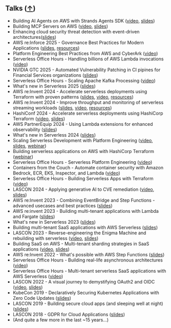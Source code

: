 ## Talks ([↑](#top))

- Building AI Agents on AWS with Strands Agents SDK ([video](https://youtu.be/OuiUEPO7PB8?si=YSvJLK_iCvWm6XJZ), [slides](https://www.dropbox.com/scl/fi/xzs51iplz8vpn5o0s4whq/2025-building-ai-agents-on-aws.pdf?rlkey=m4iw9dvexfyh9yuq1s1be3eef&st=8fpmcgbf&dl=0))
- Building MCP Servers on AWS ([video](https://youtu.be/q3JgDJPeXJY), [slides](https://www.dropbox.com/scl/fi/pley3lqj96t8a5f212coe/2025-building-mcp-servers-on-aws.pdf?rlkey=5ip3rqn8iwjhody664t9ihzbm&st=sqt4dno2&dl=0))
- Enhancing cloud security threat detection with event-driven architectures([slides](https://www.dropbox.com/scl/fi/bpxicxheemub6k6csejlp/2025-enhancing-multi-account-activity-monitoring-with-event-driven-architectures.pdf?rlkey=476fihbcaltwb0dgcmbo91g2v&st=zvmunpc4&dl=0))
- AWS re:Inforce 2025 - Governance Best Practices for Modern Applications ([slides](https://www.dropbox.com/scl/fi/w5j9wmpx8hrerq1iae91c/reinforce-2025-grc331-governance-for-modern-apps.pdf?rlkey=7jepzm0gtllh53nlgm18gf7mo&st=woomqcvw&dl=0), [resources](https://aal80.github.io/reinforce2025-grc331))
- Platform Engineering Best Practices from AWS and CyberArk ([video](https://www.linkedin.com/events/7325644549580558337))
- Serverless Office Hours - Handling billions of AWS Lambda invocations ([video](https://www.youtube.com/watch?v=JZb6usZkdXc))
- NVIDIA GTC 2025 - Automated Vulnerability Patching in CI pipines for Financial Services organizations ([slides](https://www.dropbox.com/scl/fi/1z730koscezdcmh06uzy3/gtc-2025-applying-genai-to-cve-remediation.pdf?rlkey=g74yliakvx1rkm8jvy2e59pl3&st=0s7w2b7b&dl=0))
- Serverless Office Hours - Scaling Apache Kafka Processing ([video](https://www.youtube.com/live/iDffuu733v0?si=oJZQy9aqguo0gyCu))
- What's new in Serverless 2025 ([slides](https://www.dropbox.com/scl/fi/8zei401dweviec692827g/2025-whats-new-in-serverless.pdf?rlkey=11lrrhrgen0n85w9wet60b6u7&st=7fpusjvr&dl=0))
- AWS re:Invent 2024 - Accelerate serverless deployments using Terraform with proven patterns ([slides](https://www.dropbox.com/scl/fi/g23cbpjwm8k6wr1xabzci/reinvent-2024-svs320-terraform-for-serverless.pdf?rlkey=o2zdnnn05r1dtvx7khohz0syh&st=lvqek48b&dl=0), [video](https://www.youtube.com/watch?v=fX7c2GGqTWs), [resources](https://aal80.github.io/reinvent2024-svs320))
- AWS re:Invent 2024 - Improve throughput and monitoring of serverless streaming workloads ([slides](https://www.dropbox.com/scl/fi/i2o1j3492pmf3rylky1vj/reinvent-2024-svs217-improve-throughput-and-observability-serverless-streaming.pdf?rlkey=xqbn8f9g1ekvdyco6dbf3b2ye&st=7w5abp4n&dl=0), [video](https://www.youtube.com/watch?v=V8w35g7shIY), [resources](https://aal80.github.io/reinvent2024-svs217))
- HashiConf 2024 - Accelerate serverless deployments using HashiCorp Terraform ([video](https://youtu.be/P2x9pahh_xc?si=0xSDlaigorKi2CpW), [slides](https://www.dropbox.com/scl/fi/ydtr3w77rmv3jx5wbgghj/hashiconf-2024-building-serverless-apps-with-terraform.pdf?rlkey=ca274dze8yk34avjkp10lxfog&st=7odkaka6&dl=0))
- AWS PartnerEquip 2024 - Using Lambda extensions for enhanced observability ([slides](https://www.dropbox.com/scl/fi/gcnv7d0v4s5tcst953fs1/2024-lambda-extensions-webinar.pdf?rlkey=zji0g4bxbmmb7o2kjb37vfa8m&st=ppnse93k&dl=0))
- What's new in Serverless 2024 ([slides](https://www.dropbox.com/scl/fi/0enrrxtlh46vjwzd96m4b/2024-whats-new-in-serverless.pdf?rlkey=quo2lvudieshguipjh48x4q67&st=6ly7kr19&dl=0))
- Scaling Serverless Development with Platform Engineering ([video](https://youtu.be/kTatoa32sBg?si=NXiZjccq_-70s3FC), [slides](https://www.dropbox.com/scl/fi/am6rs4f9ni0lc20nxb3am/2024-serverless-platform-engineering.pdf?rlkey=881opzgt9c2ajhiqysmm9ogde&st=t0dgs8y8&dl=0), [webinar](https://webinars.techstronglearning.com/scaling-serverless-development-with-platform-engineering))
- Building serverless applications on AWS with HashiCorp Terraform ([webinar](https://www.hashicorp.com/events/webinars/building-serverless-applications-on-aws-with-hashicorp-terraform-americas))
- Serverless Office Hours - Serverless Platform Engineering ([video](https://www.youtube.com/live/Lus02Lv-nA8?si=aHsETwaLd38K9F7j))
- Containers from the Couch - Automate container security with Amazon Bedrock, ECR, EKS, Inspector, and Lambda ([video](https://www.youtube.com/live/Nn8cOeAaN6A?si=cY7_OVNj_YC5qLXm))
- Serverless Office Hours - Building Serverless Apps with Terraform ([video](https://www.youtube.com/live/jcktUgozJj8?si=5CDQ7A834pcjSutL))
- LASCON 2024 - Applying generative AI to CVE remediation ([video](https://youtu.be/7oxHBwioRAw?si=EamnfFb2c7QYD_HD), [slides](https://www.dropbox.com/scl/fi/wjimpeb5bofr72allqbji/lascon-2024-applying-generative-ai-to-cve-remediation.pdf?rlkey=n0m522vq2dqt46z7xdsl9mkhl&st=tflaj1nm&dl=0))
- AWS re:Invent 2023 - Combining EventBridge and Step Functions - advanced usecases and best practices ([slides](https://www.dropbox.com/scl/fi/c84a6h7v0b00vzphc1t49/reinvent-2023-sfn-eb-usecases-best-practices.pdf?rlkey=c51p0pzm3x9s59bkc2z2dpl4z&st=1zebkwvx&dl=0))
- AWS re:invent 2023 - Building multi-tenant applications with Lambda and Fargate ([slides](https://www.dropbox.com/scl/fi/qj9izbraa2wrfbwyw4hzj/reinvent-2023-building-saas-with-lambda-and-fargate.pdf?rlkey=bq8k309udnwow4o2lr2l9sz0p&st=7x4daa5x&dl=0))
- What's new in Serverless 2023 ([slides](https://www.dropbox.com/scl/fi/t3t9vw5sqyjg7tqcai7ze/2023-whats-new-in-serverless.pdf?rlkey=p0dc5frv1br81qy8qx4mk8gnd&st=icj3j7fw&dl=0))
- Building multi-tenant SaaS applications with AWS Serverless ([slides](https://www.dropbox.com/scl/fi/k9xtbuc9qkxzrefsyuqds/2023-sel-building-multitenant-saas-using-serverless.pdf?rlkey=jz1obo4854hsf8yl62p2q3v3y&st=wgpv5sfu&dl=0))
- LASCON 2023 - Reverse-engineering the Enigma Machine and rebuilding with serverless ([video](https://youtu.be/v_K1tDLapgE?si=UG3IKW7oHUpf3FH-), [slides](https://www.dropbox.com/scl/fi/u847bq7av6z4b7armhs0d/lascon-2023-enigma-machine.pdf?rlkey=93fx4ir609robfr7iapyb3vg9&st=uet6wiz6&dl=0))
- Building SaaS on AWS - Multi-tenant sharding strategies in SaaS applications ([video](https://www.youtube.com/live/hduzRipB9c8?si=2BUFSO0o808fdEo9), [slides](https://www.dropbox.com/scl/fi/ke8pl3s0t9huiui6c4elj/2023-serverless-shuffle-sharding.pdf?rlkey=9hd4058mci0xpt1n6yjw3a89i&st=gboght8g&dl=0))
- AWS re:Invent 2022 - What's possible with AWS Step Functions ([slides](https://www.dropbox.com/scl/fi/ny9jqkbuy23lrl8t6vd5x/reinvent-2022-whats-possible-with-step-functions.pdf?rlkey=efn70ax7hp62b7laqlb7pd0of&st=ak8i1a60&dl=0))
- Serverless Office Hours - Building real-life asynchronous architectures ([video](https://www.youtube.com/live/tkLEaaUmC30?si=k0Xg-VwHm-nOvjaW))
- Serverless Office Hours - Multi-tenant serverless SaaS applications with AWS Serverless ([video](https://www.youtube.com/live/mOe-yIUCxbE?si=DEwKl4HowLeVKrMg))
- LASCON 2022 - A visual journey to demystifying OAuth2 and OIDC ([video](https://youtu.be/bhvJ1z-ye6E?si=HQ5CLYKscZ3UJ9f6), [slides](https://www.dropbox.com/scl/fi/af0veyc6wxf3y2ofazosw/lascon-2022-demystifying-o-uth2-and-oidc-visual-journey.pdf?rlkey=88s7zi45mqa5qqec2t4vwi3gq&st=zsupoqeh&dl=0))
- KubeCon 2019 - Declaratively Securing Kubernetes Applications with Zero Code Updates ([slides](https://www.dropbox.com/scl/fi/5w7p5ogzbpxi0joyrsed6/kubecon-2019-multicloud-identity-and-access-management.pdf?rlkey=xxmzbkw59o5cc9qk3l545ou00&st=cmth26fm&dl=0))
- LASCON 2019 - Building secure cloud apps (and sleeping well at night) ([slides](https://www.dropbox.com/scl/fi/59uviu8ethnqvw3nnfljg/lascon-2019-buildin-secure-cloud-apps.pdf?rlkey=y6oufifio81klgqmpfwj7g6yc&st=t1l1v4oo&dl=0))
- LASCON 2018 - GDPR for Cloud Applications ([slides](https://www.dropbox.com/scl/fi/cekebg233b5qaeesx3s12/lascon-2018-gdpr-for-cloud-apps.pdf?rlkey=o2xm75ysi3iawwlcv88wv4de7&st=lroh4x71&dl=0))
- (And quite a few more in the last ~15 years...)

